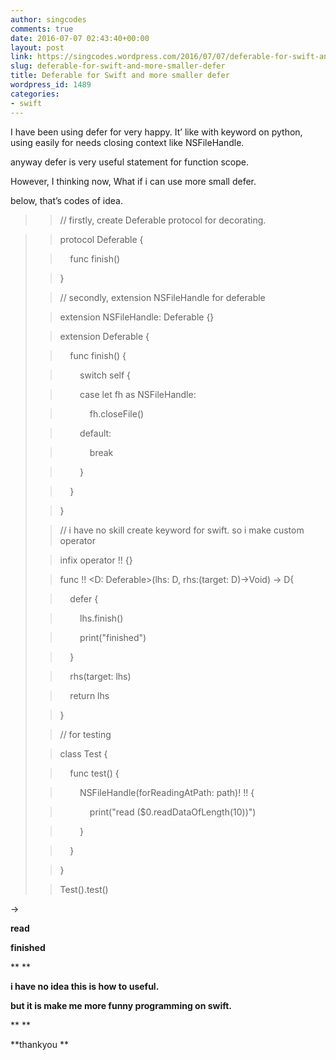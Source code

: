 ```yaml
---
author: singcodes
comments: true
date: 2016-07-07 02:43:40+00:00
layout: post
link: https://singcodes.wordpress.com/2016/07/07/deferable-for-swift-and-more-smaller-defer/
slug: deferable-for-swift-and-more-smaller-defer
title: Deferable for Swift and more smaller defer
wordpress_id: 1489
categories:
- swift
---
```


I have been using defer for very happy. It’ like with keyword on python, using easily for needs closing context like NSFileHandle.







anyway defer is very useful statement for function scope.









However, I thinking now, What if i can use more small defer.









below, that’s codes of idea.













<blockquote>

> 
> // firstly, create Deferable protocol for decorating.
> 
> </blockquote>








<blockquote>

> 
> protocol Deferable {
> 
> 

> 
>     func finish()
> 
> 

> 
> }
> 
> 

> 
> 

> 
> // secondly, extension NSFileHandle for deferable
> 
> 

> 
> extension NSFileHandle: Deferable {}
> 
> 

> 
> 

> 
> extension Deferable {
> 
> 

> 
>     func finish() {
> 
> 

> 
>         switch self {
> 
> 

> 
>         case let fh as NSFileHandle:
> 
> 

> 
>             fh.closeFile()
> 
> 

> 
>         default:
> 
> 

> 
>             break
> 
> 

> 
>         }
> 
> 

> 
>     }
> 
> 

> 
> }
> 
> 

> 
> 

> 
> // i have no skill create keyword for swift. so i make custom operator
> 
> 

> 
> infix operator !! {}
> 
> 

> 
> func !! <D: Deferable>(lhs: D, rhs:(target: D)->Void) -> D{
> 
> 

> 
>     defer {
> 
> 

> 
>         lhs.finish()
> 
> 

> 
>         print("finished")
> 
> 

> 
>     }
> 
> 

> 
>     rhs(target: lhs)
> 
> 

> 
>     return lhs
> 
> 

> 
> }
> 
> 

> 
> 

> 
> 

> 
> // for testing
> 
> 

> 
> class Test {
> 
> 

> 
>     func test() {
> 
> 

> 
>         NSFileHandle(forReadingAtPath: path)! !! {
> 
> 

> 
>             print("read \($0.readDataOfLength(10))")
> 
> 

> 
>         }
> 
> 

> 
>     }
> 
> 

> 
> }
> 
> 

> 
> 

> 
> Test().test()
> 
> </blockquote>












->








**read <blah blah...>**




**finished**




** **




**i have no idea this is how to useful.**




**but it is make me more funny programming on swift.**




** **




**thankyou **



